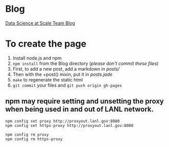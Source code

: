 Blog
====

[Data Science at Scale Team Blog](http://datascienceatscale.github.io/Blog/ "Data Science at Scale Team Blog")

# To create the page #

1. Install node.js and npm 
2. `npm install` from the Blog directory (*please don't commit these files*)
3. First, to add a new post, add a markdown in *posts/* 
4. Then with the +post() mixin, put it in *posts.jade*
5. `make` to regenerate the static html
6. `git commit` your files and `git push origin gh-pages`


## npm may require setting and unsetting the proxy when being used in and out of LANL network. ##

`npm config set proxy http://proxyout.lanl.gov:8080`  
`npm config set https-proxy http://proxyout.lanl.gov:8080`

`npm config rm proxy`  
`npm config rm https-proxy`

